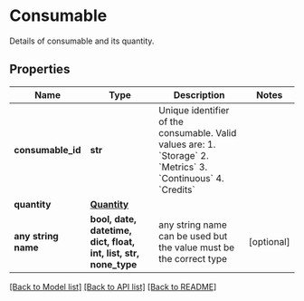 # Consumable

Details of consumable and its quantity.

## Properties
Name | Type | Description | Notes
------------ | ------------- | ------------- | -------------
**consumable_id** | **str** | Unique identifier of the consumable. Valid values are: 1. &#x60;Storage&#x60; 2. &#x60;Metrics&#x60; 3. &#x60;Continuous&#x60; 4. &#x60;Credits&#x60;  | 
**quantity** | [**Quantity**](Quantity.md) |  | 
**any string name** | **bool, date, datetime, dict, float, int, list, str, none_type** | any string name can be used but the value must be the correct type | [optional]

[[Back to Model list]](../README.md#documentation-for-models) [[Back to API list]](../README.md#documentation-for-api-endpoints) [[Back to README]](../README.md)


